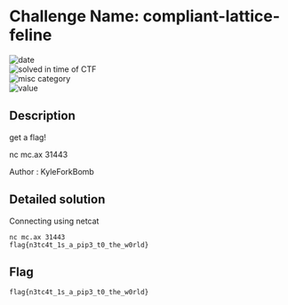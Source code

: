 # Challenge Name: compliant-lattice-feline


![date](https://img.shields.io/badge/date-09.07.2021-brightgreen.svg)  
![solved in time of CTF](https://img.shields.io/badge/solved-in%20time%20of%20CTF-brightgreen.svg)   
![misc category](https://img.shields.io/badge/category-Misc-blueviolet.svg)   
![value](https://img.shields.io/badge/value-102-blue.svg)  


## Description

get a flag!

nc mc.ax 31443

Author : KyleForkBomb


## Detailed solution

Connecting using netcat 
  
```
nc mc.ax 31443
flag{n3tc4t_1s_a_pip3_t0_the_w0rld}
```

## Flag

```
flag{n3tc4t_1s_a_pip3_t0_the_w0rld} 
```
